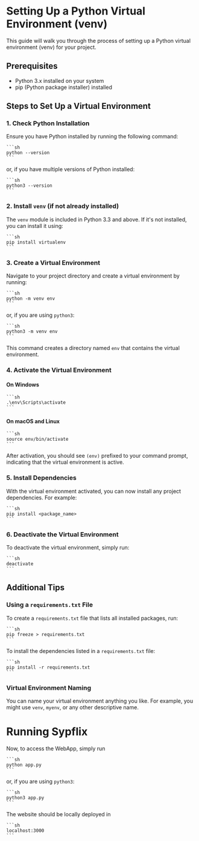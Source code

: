 # Setting Up a Python Virtual Environment (venv)

This guide will walk you through the process of setting up a Python virtual environment (venv) for your project.

## Prerequisites

- Python 3.x installed on your system
- pip (Python package installer) installed

## Steps to Set Up a Virtual Environment

### 1. Check Python Installation

Ensure you have Python installed by running the following command:

    ```sh
    python --version
    ```

or, if you have multiple versions of Python installed:

    ```sh
    python3 --version
    ```

### 2. Install `venv` (if not already installed)

The `venv` module is included in Python 3.3 and above. If it's not installed, you can install it using:

    ```sh
    pip install virtualenv
    ```

### 3. Create a Virtual Environment

Navigate to your project directory and create a virtual environment by running:

    ```sh
    python -m venv env
    ```

or, if you are using `python3`:

    ```sh
    python3 -m venv env
    ```

This command creates a directory named `env` that contains the virtual environment.

### 4. Activate the Virtual Environment

#### On Windows

    ```sh
    .\env\Scripts\activate
    ```

#### On macOS and Linux

    ```sh
    source env/bin/activate
    ```

After activation, you should see `(env)` prefixed to your command prompt, indicating that the virtual environment is active.

### 5. Install Dependencies

With the virtual environment activated, you can now install any project dependencies. For example:

    ```sh
    pip install <package_name>
    ```

### 6. Deactivate the Virtual Environment

To deactivate the virtual environment, simply run:

    ```sh
    deactivate
    ```

## Additional Tips

### Using a `requirements.txt` File

To create a `requirements.txt` file that lists all installed packages, run:

    ```sh
    pip freeze > requirements.txt
    ```

To install the dependencies listed in a `requirements.txt` file:

    ```sh
    pip install -r requirements.txt
    ```

### Virtual Environment Naming

You can name your virtual environment anything you like. For example, you might use `venv`, `myenv`, or any other descriptive name.

# Running Sypflix

Now, to access the WebApp, simply run

    ```sh
    python app.py
    ```

or, if you are using `python3`:

    ```sh
    python3 app.py
    ```

The website should be locally deployed in

    ```sh
    localhost:3000
    ```